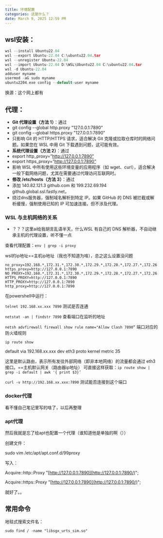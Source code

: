 ```yaml
---
title: 环境配置
categories: 这是什么？
date: March 9, 2025 12:59 PM
---
```

## wsl安装：

```c
wsl --install Ubuntu22.04
wsl --export Ubuntu-22.04 C:\ubuntu22.04.tar
wsl --unregister Ubuntu-22.04
wsl --import Ubuntu-22.04 D:\WSL\Ubuntu22.04 C:\ubuntu22.04.tar
wsl -d Ubuntu-22.04
adduser myname
usermod -aG sudo myname
ubuntu2204.exe config --default-user myname
```

换源：这个网上都有

## 代理：

- **Git 代理设置（方法 1）**：通过
- git config --global http.proxy "127.0.0.1:7890"
- git config --global https.proxy "127.0.0.1:7890"
- 只影响 Git 的 HTTP/HTTPS 请求，适合解决 Git 克隆或拉取仓库时的网络问题。如果您在 WSL 中用 Git 下载遇到问题，这可能有效。
- **系统代理设置（方法 2）**：通过
- export http_proxy=”http://127.0.0.1:7890”
- export https_proxy=”http://127.0.0.1:7890”
- 影响 WSL 中所有使用这些环境变量的应用程序（如 wget、curl），适合解决一般下载网络问题，尤其在需要通过代理访问互联网时。
- **修改 /etc/hosts（方法 3）**：通过
- 添加 140.82.121.3 github.com 和 199.232.69.194 github.global.ssl.fastly.net，
- 绕过dns服务器，强制域名解析到特定 IP。如果 GitHub 的 DNS 被拦截或解析缓慢，强制使用已知的 IP 可加速连接。但不涉及代理。

### WSL 与主机网络的关系

- ？？？这里ai给我胡言乱语半天，什么WSL 有自己的 DNS 解析器，不自动继承主机的代理设置，听不懂一点


查看代理配置：`env | grep -i proxy`

wsl的ip地址==主机ip地址（我也不知道为啥），总之这么设置没问题

```
no_proxy=192.168.*,172.31.*,172.30.*,172.29.*,172.28.*,172.27.*,172.26.*,172.25.*,172.24.*,172.23.*,172.22.*,172.21.*,172.20.*,172.19.*,172.18.*,172.17.*,172.16.*,10.*,127.*,localhost
https_proxy=http://127.0.0.1:7890
NO_PROXY=192.168.*,172.31.*,172.30.*,172.29.*,172.28.*,172.27.*,172.26.*,172.25.*,172.24.*,172.23.*,172.22.*,172.21.*,172.20.*,172.19.*,172.18.*,172.17.*,172.16.*,10.*,127.*,localhost
HTTPS_PROXY=http://127.0.0.1:7890
HTTP_PROXY=http://127.0.0.1:7890
http_proxy=http://127.0.0.1:7890
```

在powershell中运行：

`telnet 192.168.xx.xxx 7890` 测试是否连通

`netstat -an | findstr 7890` 查看端口在监听的地址

`netsh advfirewall firewall show rule name="Allow Clash 7890”` 端口对应的防火墙规则

`ip route show`

default via 192.168.xx.xxx dev eth3 proto kernel metric 35 

这里是默认路由，表示所有发往外部网络（即非本地网络）的流量都会通过 eth3 接口。==主机默认网关（路由器ip地址）
可直接这样获取：`ip route show | grep -i default | awk '{ print $3}’`

`curl -v http://192.168.xx.xxx:7890` 测试能否连接到这个端口


### docker代理

看不懂自己笔记里写的啥了，以后再整理

### apt代理

然后我就是忘了给apt也配置一个代理（谁知道他是单独的啊（））

创建文件：

sudo vim /etc/apt/apt.conf.d/99proxy

写入：

Acquire::http::Proxy "[http://127.0.0.1:7890](http://127.0.0.1:7890/)";

Acquire::https::Proxy "[http://127.0.0.1:7890](http://127.0.0.1:7890/)";

就好了。。

## 常用命令

地毯式搜索文件名：

`sudo find / -name "libsgx_urts_sim.so"`